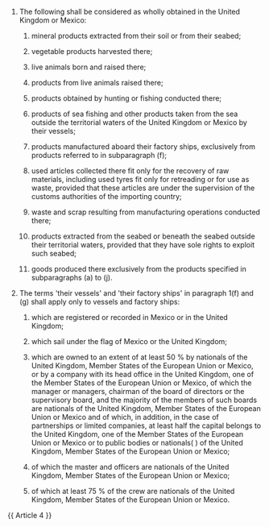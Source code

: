 

1. The following shall be considered as wholly obtained in the United Kingdom or Mexico:

   1. mineral products extracted from their soil or from their seabed;

   2. vegetable products harvested there;

   3. live animals born and raised there;

   4. products from live animals raised there;

   5. products obtained by hunting or fishing conducted there;

   6. products of sea fishing and other products taken from the sea outside the territorial waters of the United Kingdom or Mexico by their vessels;

   7. products manufactured aboard their factory ships, exclusively from products referred to in subparagraph (f);

   8. used articles collected there fit only for the recovery of raw materials, including used tyres fit only for retreading or for use as waste, provided that these articles are under the supervision of the customs authorities of the importing country;

   9. waste and scrap resulting from manufacturing operations conducted there;

   10. products extracted from the seabed or beneath the seabed outside their territorial waters, provided that they have sole rights to exploit such seabed;

   11. goods produced there exclusively from the products specified in subparagraphs (a) to (j).

2. The terms 'their vessels' and 'their factory ships' in paragraph 1(f) and (g) shall apply only to vessels and factory ships:

   1. which are registered or recorded in Mexico or in the United Kingdom;

   2. which sail under the flag of Mexico or the United Kingdom;

   3. which are owned to an extent of at least 50 % by nationals of the United Kingdom, Member States of the European Union or Mexico, or by a company with its head office in the United Kingdom, one of the Member States of the European Union or Mexico, of which the manager or managers, chairman of the board of directors or the supervisory board, and the majority of the members of such boards are nationals of the United Kingdom, Member States of the European Union or Mexico and of which, in addition, in the case of partnerships or limited companies, at least half the capital belongs to the United Kingdom, one of the Member States of the European Union or Mexico or to public bodies or nationals( ) of the United Kingdom, Member States of the European Union or Mexico;

   4. of which the master and officers are nationals of the United Kingdom, Member States of the European Union or Mexico;  

   5. of which at least 75 % of the crew are nationals of the United Kingdom, Member States of the European Union or Mexico.

{{ Article 4 }}